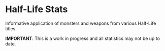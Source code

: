 # Half-Life Stats
Informative application of monsters and weapons from various Half-Life titles

**IMPORTANT**: This is a work in progress and all statistics may not be up to date.
